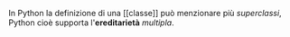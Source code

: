 In Python la definizione di una [[classe]] può menzionare più _superclassi_, Python cioè supporta l'__ereditarietà__ _multipla_.
